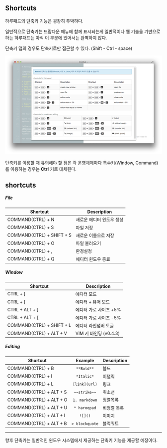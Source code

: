## Shortcuts

하루패드의 단축키 기능은 굉장히 투박하다. 

일반적으로 단축키는 드랍다운 메뉴에 함께 표시되는게 일반적이나 웹 기술을 기반으로 하는 하루패드는 아직 이 부분에 있어서는 완벽하지 않다.

단축키 맵의 경우도 단축키로만 접근할 수 있다.
(Shift - Ctrl - space)

![](images/shortcuts-0.png)

단축키를 이용할 때 유의해야 할 점은 각 운영체제마다 특수키(Window, Command) 를 이용하는 경우는 **Ctrl** 키로 대체된다.

## shortcuts

##### File

Shortcut                  | Description
--------------------------|-------------------
COMMAND(CTRL) + N         | 새로운 에디터 윈도우 생성
COMMAND(CTRL) + S         | 파일 저장
COMMAND(CTRL) + SHIFT + S | 새로운 이름으로 저장
COMMAND(CTRL) + O         | 파일 불러오기
COMMAND(CTRL) + ,         | 환경설정
COMMAND(CTRL) + Q         | 에디터 윈도우 종료

##### Window
Shortcut                  | Description
--------------------------|-------------------
CTRL + ]                  | 에디터 모드
CTRL + [                  | 에디터 + 뷰어 모드
CTRL + ALT + ]            | 에디터 가로 사이즈 +5%
CTRL + ALT + [            | 에디터 가로 사이즈 -5%
COMMAND(CTRL) + SHIFT + L | 에디터 라인넘버 토글
COMMAND(CTRL) + ALT + V   | VIM 키 바인딩 (v0.4.3)

##### Editing
Shortcut                | Example        | Description
------------------------|:--------------:|---------
COMMAND(CTRL) + B       | `**Bold**`     | 볼드
COMMAND(CTRL) + I       | `*Italic*`     | 이탤릭
COMMAND(CTRL) + L       | `[link](url)`  | 링크
COMMAND(CTRL) + ALT + S | `~~strike~~`   | 취소선
COMMAND(CTRL) + ALT + O | `1. markdown`  | 정렬목록
COMMAND(CTRL) + ALT + U | `* haroopad`   | 비정렬 목록
COMMAND(CTRL) + ALT + I | `![]()`        | 이미지
COMMAND(CTRL) + ALT + B | `> blockquote` | 블럭쿼트

---

향후 단축키는 일반적인 윈도우 시스템에서 제공하는 단축키 기능을 제공할 예정이다.
